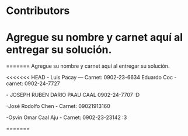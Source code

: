# Contributors

Agregue su nombre y carnet aquí al entregar su solución.
=======

=======
Agregue su nombre y carnet aquí al entregar su solución.


<<<<<<< HEAD
\- Luis Pacay — Carnet: 0902-23-6634
Eduardo Coc - carnet: 0902-24-7727

\- JOSEPH RUBEN DARIO PAAU CAAL 0902-24-7707 :D

\-José Rodolfo Chen - Carnet: 09021913160

\-Osvin Omar Caal Aju - Carnet: 0902-23-23142 :3


=======

